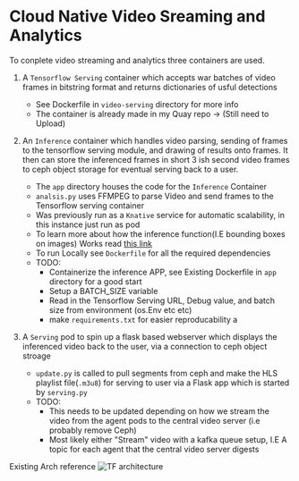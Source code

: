 # Cloud Native Video Sreaming and Analytics

To conplete video streaming and analytics three containers are used. 

1. A `Tensorflow Serving` container which accepts war batches of video frames in bitstring format and returns dictionaries of usful detections 

    - See Dockerfile in `video-serving` directory for more info 
    - The container is already made in my Quay repo -> (Still need to Upload)

2. An `Inference` container which handles video parsing, sending of frames to the tensorflow serving module, and drawing of results onto frames. It then can store the inferenced frames in short 3 ish second video frames to ceph object storage for eventual serving back to a user. 

    - The `app` directory houses the code for the `Inference` Container
    - `analsis.py` uses FFMPEG to parse Video and send frames to the Tensorflow serving container 
    - Was previously run as a  `Knative` service for automatic scalability, in this instance just run as pod 
    - To learn more about how the inference function(I.E bounding boxes on images) Works read [this link](https://github.com/tensorflow/models/tree/master/research/object_detection)
    - To run Locally see `Dockerfile` for all the required dependencies 
    - TODO: 
        - Containerize the inference APP, see Existing Dockerfile in `app` directory for a good start
        - Setup a BATCH_SIZE variable 
        - Read in the Tensorflow Serving URL, Debug value, and batch size from environment (os.Env etc etc)
        - make `requirements.txt` for easier reproducability a


3. A `Serving` pod to spin up a flask based webserver which displays the inferenced video back to the user, via a connection to ceph object stroage 
    - `update.py` is called to pull segments from ceph and make the HLS playlist file(`.m3u8`) for serving to user via a Flask app which is started by  `serving.py`
    - TODO: 
        - This needs to be updated depending on how we stream the video from the agent pods to the central video server (i.e probably remove Ceph)
        - Most likely either "Stream" video with a kafka queue setup, I.E A topic for each agent that the central video server digests 

Existing Arch reference 
![TF architecture](https://raw.githubusercontent.com/astoycos/edge-security-demo/master/tensorflow_app/Keylime-Demo-tf-arch.png)